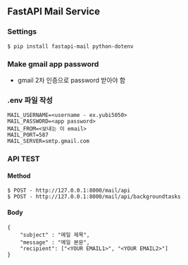 ## FastAPI Mail Service 

### Settings

```
$ pip install fastapi-mail python-dotenv
```

### Make gmail app password
- gmail 2차 인증으로 password 받아야 함


### .env 파일 작성

``` 작성 예시
MAIL_USERNAME=<username - ex.yubi5050>
MAIL_PASSWORD=<app password>
MAIL_FROM=<보내는 이 email>
MAIL_PORT=587
MAIL_SERVER=smtp.gmail.com
```

### API TEST

#### Method
```
$ POST - http://127.0.0.1:8000/mail/api
$ POST - http://127.0.0.1:8000/mail/api/backgroundtasks
```

#### Body
```
{
    "subject" : "메일 제목",
    "message" : "메일 본문",
    "recipient": ["<YOUR EMAIL1>", "<YOUR EMAIL2>"]
}
```
